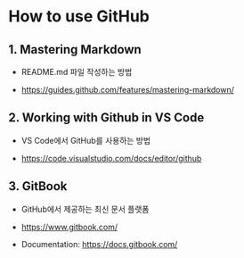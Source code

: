 # How to use GitHub

## 1. Mastering Markdown

- README.md 파일 작성하는 방법

- https://guides.github.com/features/mastering-markdown/

## 2. Working with Github in VS Code

- VS Code에서 GitHub를 사용하는 방법

- https://code.visualstudio.com/docs/editor/github

## 3. GitBook

- GitHub에서 제공하는 최신 문서 플랫폼

- https://www.gitbook.com/

- Documentation: https://docs.gitbook.com/

